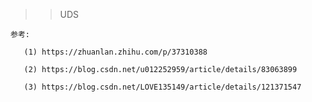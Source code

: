 >> UDS

    参考: 
    
       (1) https://zhuanlan.zhihu.com/p/37310388
       
       (2) https://blog.csdn.net/u012252959/article/details/83063899
       
       (3) https://blog.csdn.net/LOVE135149/article/details/121371547
